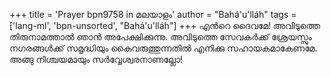 +++
title = 'Prayer bpn9758 in മലയാളം'
author = "Bahá'u'lláh"
tags = ['lang-ml', 'bpn-unsorted', "Bahá'u'lláh"]
+++
എന്‍റെ ദൈവമേ! അവിടുത്തെ തിരുനാമത്താല്‍ ഞാന്‍ അപേക്ഷിക്കുന്നു. അവിടുത്തെ സേവകര്‍ക്ക് ശ്രേയസ്സും നഗരങ്ങള്‍ക്ക് സമൃദ്ധിയും കൈവരുത്തുന്നതില്‍ എനിക്കു സഹായകമാകേണമേ. അങ്ങു നിശ്ചയമായും സര്‍വ്വേശ്വരനാണല്ലോ!
